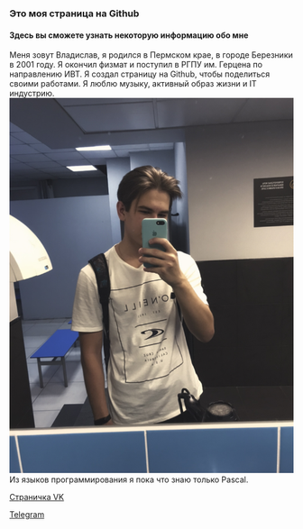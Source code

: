 ### Это моя страница на Github

#### Здесь вы сможете узнать некоторую информацию обо мне

Меня зовут Владислав, я родился в Пермском крае, в городе Березники в 2001 году. Я окончил физмат и поступил в РГПУ им. Герцена по направлению ИВТ. Я создал страницу на Github, чтобы поделиться своими работами. Я люблю музыку, активный образ жизни и IT индустрию.
![Me](Im.jpg)
Из языков программирования я пока что знаю только Pascal.

[Страничка VK](https://vk.com/rizzan18)

[Telegram](https://t.me/rizzan18)
